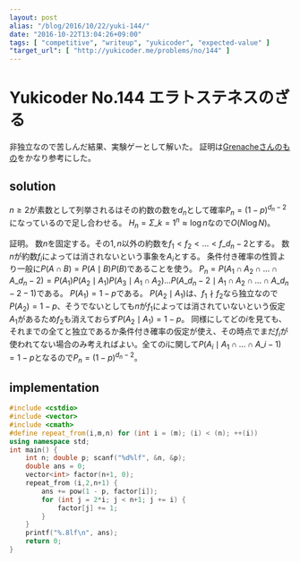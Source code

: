 ```yaml
---
layout: post
alias: "/blog/2016/10/22/yuki-144/"
date: "2016-10-22T13:04:26+09:00"
tags: [ "competitive", "writeup", "yukicoder", "expected-value" ]
"target_url": [ "http://yukicoder.me/problems/no/144" ]
---
```


# Yukicoder No.144 エラトステネスのざる

<!-- {% raw %} -->

非独立なので苦しんだ結果、実験ゲーとして解いた。
証明は[Grenacheさんのもの](http://garnacha.techblog.jp/archives/41553014.html)をかなり参考にした。

## solution

$n \ge 2$が素数として列挙されるはその約数の数を$d_n$として確率$P_n = {(1 - p)}^{d_n - 2}$になっているので足し合わせる。
$H_n = \Sigma\_{k = 1}^n \approx \log n$なので$O(N \log N)$。

証明。
数$n$を固定する。その$1,n$以外の約数を$f_1 \lt f_2 \lt \dots \lt f\_{d_n-2}$とする。
数$n$が約数$f_i$によっては消されないという事象を$A_i$とする。
条件付き確率の性質より一般に$P(A \cap B) = P(A \mid B) P(B)$であることを使う。
$P_n = P(A_1 \cap A_2 \cap \dots \cap A\_{d_n-2}) = P(A_1) P(A_2 \mid A_1) P(A_3 \mid A_1 \cap A_2) \dots P(A\_{d_n-2} \mid A_1 \cap A_2 \cap \dots \cap A\_{{d_n-2}-1})$である。
$P(A_1) = 1 - p$である。
$P(A_2 \mid A_1)$は、$f_1 \nmid f_2$なら独立なので$P(A_2) = 1 - p$、そうでないとしても$n$が$f_1$によっては消されていないという仮定$A_1$があるため$f_2$も消えておらず$P(A_2 \mid A_1) = 1 - p$。
同様にしてどの$i$を見ても、それまでの全てと独立であるか条件付き確率の仮定が使え、その時点でまだ$f_i$が使われてない場合のみ考えればよい。全ての$i$に関して$P(A_i \mid A_1 \cap \dots \cap A\_{i-1}) = 1 - p$となるので$P_n = (1 - p)^{d_n-2}$。

## implementation

``` c++
#include <cstdio>
#include <vector>
#include <cmath>
#define repeat_from(i,m,n) for (int i = (m); (i) < (n); ++(i))
using namespace std;
int main() {
    int n; double p; scanf("%d%lf", &n, &p);
    double ans = 0;
    vector<int> factor(n+1, 0);
    repeat_from (i,2,n+1) {
        ans += pow(1 - p, factor[i]);
        for (int j = 2*i; j < n+1; j += i) {
            factor[j] += 1;
        }
    }
    printf("%.8lf\n", ans);
    return 0;
}
```

<!-- {% endraw %} -->
